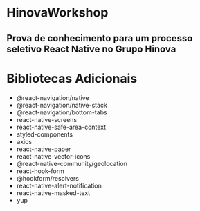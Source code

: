 # HinovaWorkshop

## Prova de conhecimento para um processo seletivo React Native no Grupo Hinova

# Bibliotecas Adicionais

- @react-navigation/native
- @react-navigation/native-stack
- @react-navigation/bottom-tabs
- react-native-screens
- react-native-safe-area-context
- styled-components
- axios
- react-native-paper
- react-native-vector-icons
- @react-native-community/geolocation
- react-hook-form
- @hookform/resolvers
- react-native-alert-notification
- react-native-masked-text
- yup
